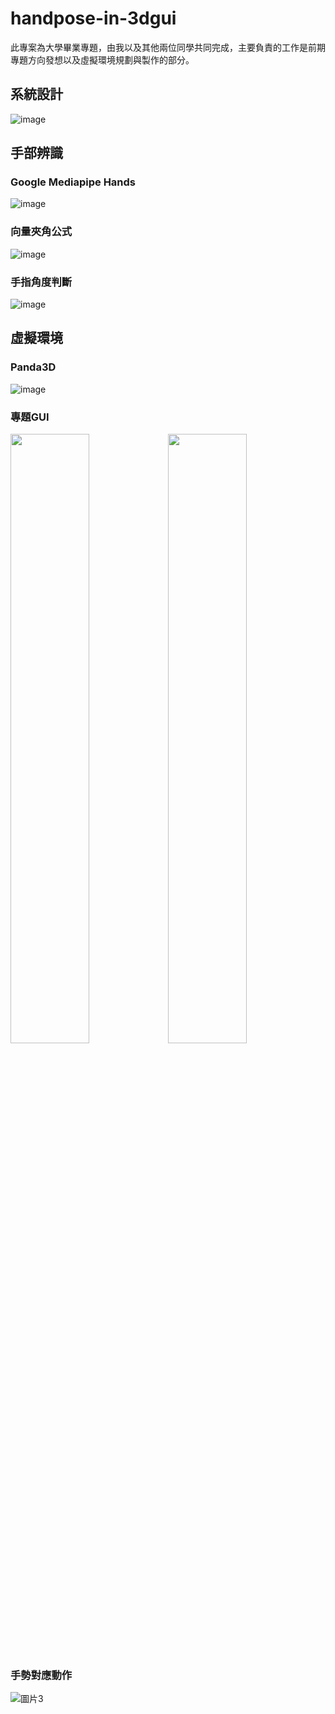 # handpose-in-3dgui
 此專案為大學畢業專題，由我以及其他兩位同學共同完成，主要負責的工作是前期專題方向發想以及虛擬環境規劃與製作的部分。

## 系統設計
![image](https://github.com/Jason0126/handpose-in-3dgui/assets/72906927/b6b525fe-240b-4332-b8c6-f3187cd47a82)
## 手部辨識
### Google Mediapipe Hands
![image](https://github.com/Jason0126/handpose-in-3dgui/assets/72906927/13ddd934-bf7e-4b25-bbcc-12c34a5ecfcb)
### 向量夾角公式
![image](https://github.com/Jason0126/handpose-in-3dgui/assets/72906927/51803575-33be-4627-b25b-5491012a1c1b)
### 手指角度判斷
![image](https://github.com/Jason0126/handpose-in-3dgui/assets/72906927/95a5bde6-1661-4621-9b02-262cbbd34c83)

## 虛擬環境
### Panda3D
![image](https://github.com/Jason0126/handpose-in-3dgui/assets/72906927/e4e8477a-bde6-47f6-b851-4db4afbdc034)
### 專題GUI
<img src="https://github.com/Jason0126/handpose-in-3dgui/assets/72906927/68c342c6-0360-4e5f-915f-4ba3d61f41a3" height="50%" width="50%" /><img src="https://github.com/Jason0126/handpose-in-3dgui/assets/72906927/58b2ae26-93a6-4f36-9cd7-f70e0a735c4a" height="50%" width="50%" />  
### 手勢對應動作
![圖片3](https://github.com/Jason0126/handpose-in-3dgui/assets/72906927/3373a93a-c9b3-410c-8aad-132727875d11)
